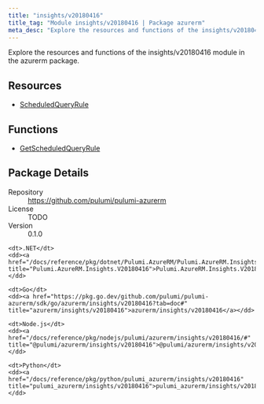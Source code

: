 ```yaml
---
title: "insights/v20180416"
title_tag: "Module insights/v20180416 | Package azurerm"
meta_desc: "Explore the resources and functions of the insights/v20180416 module in the azurerm package."
---
```


<!-- WARNING: this file was generated by Pulumi Docs Generator. -->
<!-- Do not edit by hand unless you're certain you know what you are doing! -->

Explore the resources and functions of the insights/v20180416 module in the azurerm package.

<h2 id="resources">Resources</h2>
<ul class="api">
    <li><a href="scheduledqueryrule" title="ScheduledQueryRule"><span class="symbol resource"></span>ScheduledQueryRule</a></li>
</ul>

<h2 id="functions">Functions</h2>
<ul class="api">
    <li><a href="getscheduledqueryrule" title="GetScheduledQueryRule"><span class="symbol function"></span>GetScheduledQueryRule</a></li>
</ul>

<h2 id="package-details">Package Details</h2>
<dl class="package-details">
	<dt>Repository</dt>
	<dd><a href="https://github.com/pulumi/pulumi-azurerm">https://github.com/pulumi/pulumi-azurerm</a></dd>
	<dt>License</dt>
	<dd>TODO</dd>
	<dt>Version</dt>
	<dd>0.1.0</dd>
</dl>



<dl class="tabular">

    <dt>.NET</dt>
    <dd><a href="/docs/reference/pkg/dotnet/Pulumi.AzureRM/Pulumi.AzureRM.Insights.V20180416.html" title="Pulumi.AzureRM.Insights.V20180416">Pulumi.AzureRM.Insights.V20180416</a></dd>

    <dt>Go</dt>
    <dd><a href="https://pkg.go.dev/github.com/pulumi/pulumi-azurerm/sdk/go/azurerm/insights/v20180416?tab=doc#" title="azurerm/insights/v20180416">azurerm/insights/v20180416</a></dd>

    <dt>Node.js</dt>
    <dd><a href="/docs/reference/pkg/nodejs/pulumi/azurerm/insights/v20180416/#" title="@pulumi/azurerm/insights/v20180416">@pulumi/azurerm/insights/v20180416</a></dd>

    <dt>Python</dt>
    <dd><a href="/docs/reference/pkg/python/pulumi_azurerm/insights/v20180416" title="pulumi_azurerm/insights/v20180416">pulumi_azurerm/insights/v20180416</a></dd>

</dl>

